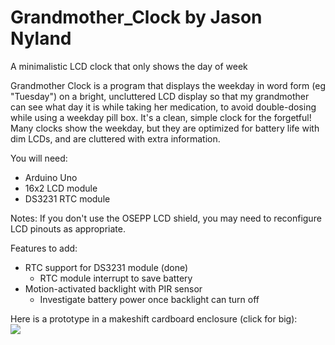 # Grandmother_Clock by Jason Nyland

A minimalistic LCD clock that only shows the day of week

Grandmother Clock is a program that displays the weekday 
in word form (eg "Tuesday") on a bright, uncluttered
LCD display so that my grandmother can see what day it is
while taking her medication, to avoid double-dosing while
using a weekday pill box.  It's a clean, simple clock for 
the forgetful!  Many clocks show the weekday, but they are
optimized for battery life with dim LCDs, and are cluttered 
with extra information.

You will need:
- Arduino Uno
- 16x2 LCD module
- DS3231 RTC module

Notes:
If you don't use the OSEPP LCD shield, you may need to 
reconfigure LCD pinouts as appropriate.

Features to add:
- RTC support for DS3231 module (done)
  - RTC module interrupt to save battery
- Motion-activated backlight with PIR sensor
  - Investigate battery power once backlight can turn off

Here is a prototype in a makeshift cardboard enclosure (click for big):
<br>
<a href="http://imgbox.com/VWGHhewB"><img src="https://1-t.imgbox.com/VWGHhewB.jpg"></a>